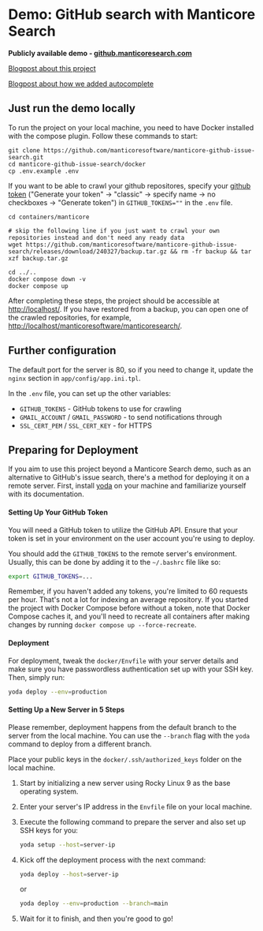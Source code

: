 # Demo: GitHub search with Manticore Search

**Publicly available demo - [github.manticoresearch.com](https://github.manticoresearch.com/)**

[Blogpost about this project](https://manticoresearch.com/blog/manticoresearch-github-issue-search-demo/)

[Blogpost about how we added autocomplete](https://manticoresearch.com/blog/github-demo-how-we-added-autocomplete/)

## Just run the demo locally

To run the project on your local machine, you need to have Docker installed with the compose plugin. Follow these commands to start:

```
git clone https://github.com/manticoresoftware/manticore-github-issue-search.git
cd manticore-github-issue-search/docker
cp .env.example .env
```

If you want to be able to crawl your github repositores, specify your [github token](https://github.com/settings/tokens) ("Generate your token" -> "classic" -> specify name -> no checkboxes -> "Generate token") in `GITHUB_TOKENS=""` in the `.env` file.

```
cd containers/manticore

# skip the following line if you just want to crawl your own repositories instead and don't need any ready data
wget https://github.com/manticoresoftware/manticore-github-issue-search/releases/download/240327/backup.tar.gz && rm -fr backup && tar xzf backup.tar.gz

cd ../..
docker compose down -v
docker compose up
```

After completing these steps, the project should be accessible at [http://localhost/](http://localhost/). If you have restored from a backup, you can open one of the crawled repositories, for example, [http://localhost/manticoresoftware/manticoresearch/](http://localhost/manticoresoftware/manticoresearch/).

## Further configuration

The default port for the server is 80, so if you need to change it, update the `nginx` section in `app/config/app.ini.tpl`.

In the `.env` file, you can set up the other variables:
- `GITHUB_TOKENS` - GitHub tokens to use for crawling
- `GMAIL_ACCOUNT` / `GMAIL_PASSWORD` - to send notifications through
- `SSL_CERT_PEM` / `SSL_CERT_KEY` - for HTTPS

## Preparing for Deployment

If you aim to use this project beyond a Manticore Search demo, such as an alternative to GitHub's issue search, there's a method for deploying it on a remote server. First, install [yoda](https://github.com/Muvon/yoda) on your machine and familiarize yourself with its documentation.

#### Setting Up Your GitHub Token

You will need a GitHub token to utilize the GitHub API. Ensure that your token is set in your environment on the user account you're using to deploy.

You should add the `GITHUB_TOKENS` to the remote server's environment. Usually, this can be done by adding it to the `~/.bashrc` file like so:

```bash
export GITHUB_TOKENS=...
```
Remember, if you haven't added any tokens, you're limited to 60 requests per hour. That's not a lot for indexing an average repository. If you started the project with Docker Compose before without a token, note that Docker Compose caches it, and you'll need to recreate all containers after making changes by running `docker compose up --force-recreate`.

#### Deployment

For deployment, tweak the `docker/Envfile` with your server details and make sure you have passwordless authentication set up with your SSH key. Then, simply run:

```bash
yoda deploy --env=production
```

#### Setting Up a New Server in 5 Steps

Please remember, deployment happens from the default branch to the server from the local machine. You can use the `--branch` flag with the `yoda` command to deploy from a different branch.

Place your public keys in the `docker/.ssh/authorized_keys` folder on the local machine.

1. Start by initializing a new server using Rocky Linux 9 as the base operating system.
2. Enter your server's IP address in the `Envfile` file on your local machine.
3. Execute the following command to prepare the server and also set up SSH keys for you:

    ```bash
    yoda setup --host=server-ip
    ```

4. Kick off the deployment process with the next command:

    ```bash
    yoda deploy --host=server-ip
    ```

    or

    ```bash
    yoda deploy --env=production --branch=main
    ```

5. Wait for it to finish, and then you're good to go!
